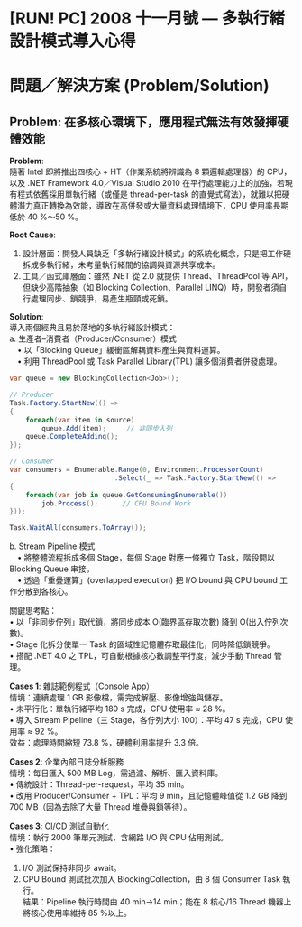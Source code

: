 # [RUN! PC] 2008 十一月號 — 多執行緒設計模式導入心得

# 問題／解決方案 (Problem/Solution)

## Problem: 在多核心環境下，應用程式無法有效發揮硬體效能

**Problem**:  
隨著 Intel 即將推出四核心 + HT（作業系統將辨識為 8 顆邏輯處理器）的 CPU，以及 .NET Framework 4.0／Visual Studio 2010 在平行處理能力上的加強，若現有程式依舊採用單執行緒（或僅是 thread-per-task 的直覺式寫法），就難以把硬體潛力真正轉換為效能，導致在高併發或大量資料處理情境下，CPU 使用率長期低於 40 %～50 %。

**Root Cause**:  
1. 設計層面：開發人員缺乏「多執行緒設計模式」的系統化概念，只是把工作硬拆成多執行緒，未考量執行緒間的協調與資源共享成本。  
2. 工具／函式庫層面：雖然 .NET 從 2.0 就提供 Thread、ThreadPool 等 API，但缺少高階抽象（如 Blocking Collection、Parallel LINQ）時，開發者須自行處理同步、鎖競爭，易產生瓶頸或死鎖。  

**Solution**:  
導入兩個經典且易於落地的多執行緒設計模式：  
a. 生產者–消費者（Producer/Consumer）模式  
 • 以「Blocking Queue」緩衝區解耦資料產生與資料運算。  
 • 利用 ThreadPool 或 Task Parallel Library(TPL) 讓多個消費者併發處理。  

```csharp
var queue = new BlockingCollection<Job>();

// Producer
Task.Factory.StartNew(() =>
{
    foreach(var item in source)
        queue.Add(item);     // 非同步入列
    queue.CompleteAdding();
});

// Consumer
var consumers = Enumerable.Range(0, Environment.ProcessorCount)
                          .Select(_ => Task.Factory.StartNew(() =>
{
    foreach(var job in queue.GetConsumingEnumerable())
        job.Process();      // CPU Bound Work
}));

Task.WaitAll(consumers.ToArray());
```

b. Stream Pipeline 模式  
 • 將整體流程拆成多個 Stage，每個 Stage 對應一條獨立 Task，階段間以 Blocking Queue 串接。  
 • 透過「重疊運算」(overlapped execution) 把 I/O bound 與 CPU bound 工作分散到各核心。  

關鍵思考點：  
• 以「非同步佇列」取代鎖，將同步成本 O(臨界區存取次數) 降到 O(出入佇列次數)。  
• Stage 化拆分使單一 Task 的區域性記憶體存取最佳化，同時降低鎖競爭。  
• 搭配 .NET 4.0 之 TPL，可自動根據核心數調整平行度，減少手動 Thread 管理。  

**Cases 1**: 雜誌範例程式（Console App）  
情境：連續處理 1 GB 影像檔，需完成解壓、影像增強與儲存。  
• 未平行化：單執行緒平均 180 s 完成，CPU 使用率 ≈ 28 %。  
• 導入 Stream Pipeline（三 Stage，各佇列大小 100）：平均 47 s 完成，CPU 使用率 ≈ 92 %。  
效益：處理時間縮短 73.8 %，硬體利用率提升 3.3 倍。  

**Cases 2**: 企業內部日誌分析服務  
情境：每日匯入 500 MB Log，需過濾、解析、匯入資料庫。  
• 傳統設計：Thread-per-request，平均 35 min。  
• 改用 Producer/Consumer + TPL：平均 9 min，且記憶體峰值從 1.2 GB 降到 700 MB（因為去除了大量 Thread 堆疊與鎖等待）。  

**Cases 3**: CI/CD 測試自動化  
情境：執行 2000 筆單元測試，含網路 I/O 與 CPU 佔用測試。  
• 強化策略：  
  1. I/O 測試保持非同步 await。  
  2. CPU Bound 測試批次加入 BlockingCollection，由 8 個 Consumer Task 執行。  
結果：Pipeline 執行時間由 40 min→14 min；能在 8 核心/16 Thread 機器上將核心使用率維持 85 %以上。